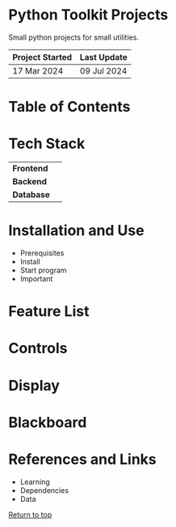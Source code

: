 # Python Toolkit Projects
Small python projects for small utilities.

| Project Started | Last Update |
| :-------------- | :---------- |
| 17 Mar 2024     | 09 Jul 2024 |

# Table of Contents

# Tech Stack
|              |     | 
| :--          | :-- | 
| **Frontend** |     |
| **Backend**  |     | 
| **Database** |     | 

# Installation and Use
- Prerequisites
- Install
- Start program
- Important

# Feature List

# Controls

# Display

# Blackboard

# References and Links
- Learning
- Dependencies
- Data

[Return to top]()




